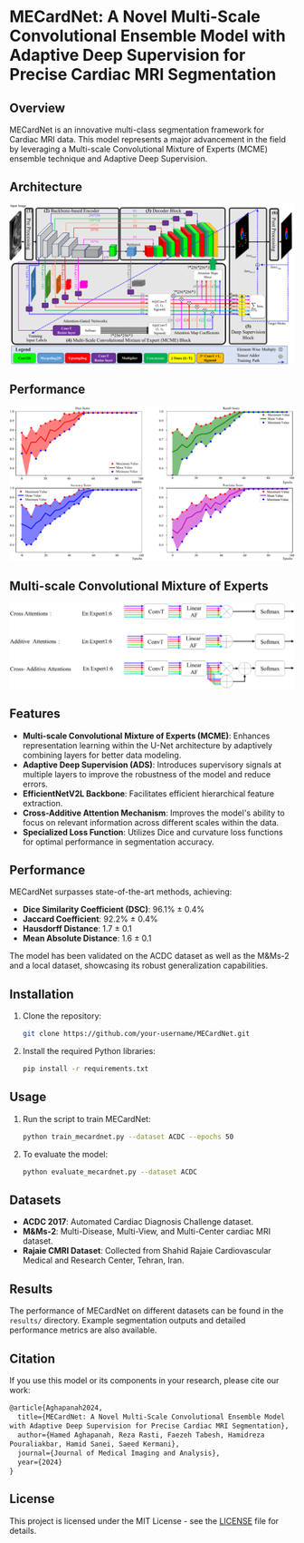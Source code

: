 
# MECardNet: A Novel Multi-Scale Convolutional Ensemble Model with Adaptive Deep Supervision for Precise Cardiac MRI Segmentation

## Overview
MECardNet is an innovative multi-class segmentation framework for Cardiac MRI data. This model represents a major advancement in the field by leveraging a Multi-scale Convolutional Mixture of Experts (MCME) ensemble technique and Adaptive Deep Supervision.

## Architecture

![MECardNet Architecture](https://github.com/Hamed-Aghapanah/MECardNet/blob/main/fig/croped_Slide1.PNG)

## Performance

![Performance Comparison](https://github.com/Hamed-Aghapanah/MECardNet/blob/main/fig/croped_Slide5.PNG)

## Multi-scale Convolutional Mixture of Experts

![MCME Block](https://github.com/Hamed-Aghapanah/MECardNet/blob/main/fig/croped_Slide2.PNG)



## Features
- **Multi-scale Convolutional Mixture of Experts (MCME)**: Enhances representation learning within the U-Net architecture by adaptively combining layers for better data modeling.
- **Adaptive Deep Supervision (ADS)**: Introduces supervisory signals at multiple layers to improve the robustness of the model and reduce errors.
- **EfficientNetV2L Backbone**: Facilitates efficient hierarchical feature extraction.
- **Cross-Additive Attention Mechanism**: Improves the model's ability to focus on relevant information across different scales within the data.
- **Specialized Loss Function**: Utilizes Dice and curvature loss functions for optimal performance in segmentation accuracy.

## Performance
MECardNet surpasses state-of-the-art methods, achieving:
- **Dice Similarity Coefficient (DSC)**: 96.1% ± 0.4%
- **Jaccard Coefficient**: 92.2% ± 0.4%
- **Hausdorff Distance**: 1.7 ± 0.1
- **Mean Absolute Distance**: 1.6 ± 0.1

The model has been validated on the ACDC dataset as well as the M&Ms-2 and a local dataset, showcasing its robust generalization capabilities.

## Installation
1. Clone the repository:
    ```bash
    git clone https://github.com/your-username/MECardNet.git
    ```
2. Install the required Python libraries:
    ```bash
    pip install -r requirements.txt
    ```

## Usage
1. Run the script to train MECardNet:
    ```bash
    python train_mecardnet.py --dataset ACDC --epochs 50
    ```
2. To evaluate the model:
    ```bash
    python evaluate_mecardnet.py --dataset ACDC
    ```

## Datasets
- **ACDC 2017**: Automated Cardiac Diagnosis Challenge dataset.
- **M&Ms-2**: Multi-Disease, Multi-View, and Multi-Center cardiac MRI dataset.
- **Rajaie CMRI Dataset**: Collected from Shahid Rajaie Cardiovascular Medical and Research Center, Tehran, Iran.

## Results
The performance of MECardNet on different datasets can be found in the `results/` directory. Example segmentation outputs and detailed performance metrics are also available.

## Citation
If you use this model or its components in your research, please cite our work:
```
@article{Aghapanah2024,
  title={MECardNet: A Novel Multi-Scale Convolutional Ensemble Model with Adaptive Deep Supervision for Precise Cardiac MRI Segmentation},
  author={Hamed Aghapanah, Reza Rasti, Faezeh Tabesh, Hamidreza Pouraliakbar, Hamid Sanei, Saeed Kermani},
  journal={Journal of Medical Imaging and Analysis},
  year={2024}
}
```

## License
This project is licensed under the MIT License - see the [LICENSE](LICENSE) file for details.
